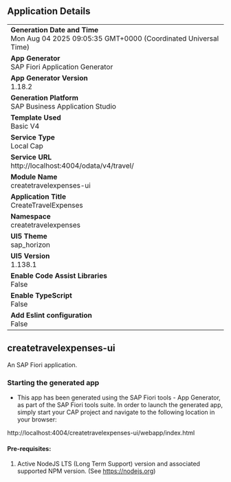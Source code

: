 ## Application Details
|               |
| ------------- |
|**Generation Date and Time**<br>Mon Aug 04 2025 09:05:35 GMT+0000 (Coordinated Universal Time)|
|**App Generator**<br>SAP Fiori Application Generator|
|**App Generator Version**<br>1.18.2|
|**Generation Platform**<br>SAP Business Application Studio|
|**Template Used**<br>Basic V4|
|**Service Type**<br>Local Cap|
|**Service URL**<br>http://localhost:4004/odata/v4/travel/|
|**Module Name**<br>createtravelexpenses-ui|
|**Application Title**<br>CreateTravelExpenses|
|**Namespace**<br>createtravelexpenses|
|**UI5 Theme**<br>sap_horizon|
|**UI5 Version**<br>1.138.1|
|**Enable Code Assist Libraries**<br>False|
|**Enable TypeScript**<br>False|
|**Add Eslint configuration**<br>False|

## createtravelexpenses-ui

An SAP Fiori application.

### Starting the generated app

-   This app has been generated using the SAP Fiori tools - App Generator, as part of the SAP Fiori tools suite.  In order to launch the generated app, simply start your CAP project and navigate to the following location in your browser:

http://localhost:4004/createtravelexpenses-ui/webapp/index.html

#### Pre-requisites:

1. Active NodeJS LTS (Long Term Support) version and associated supported NPM version.  (See https://nodejs.org)


